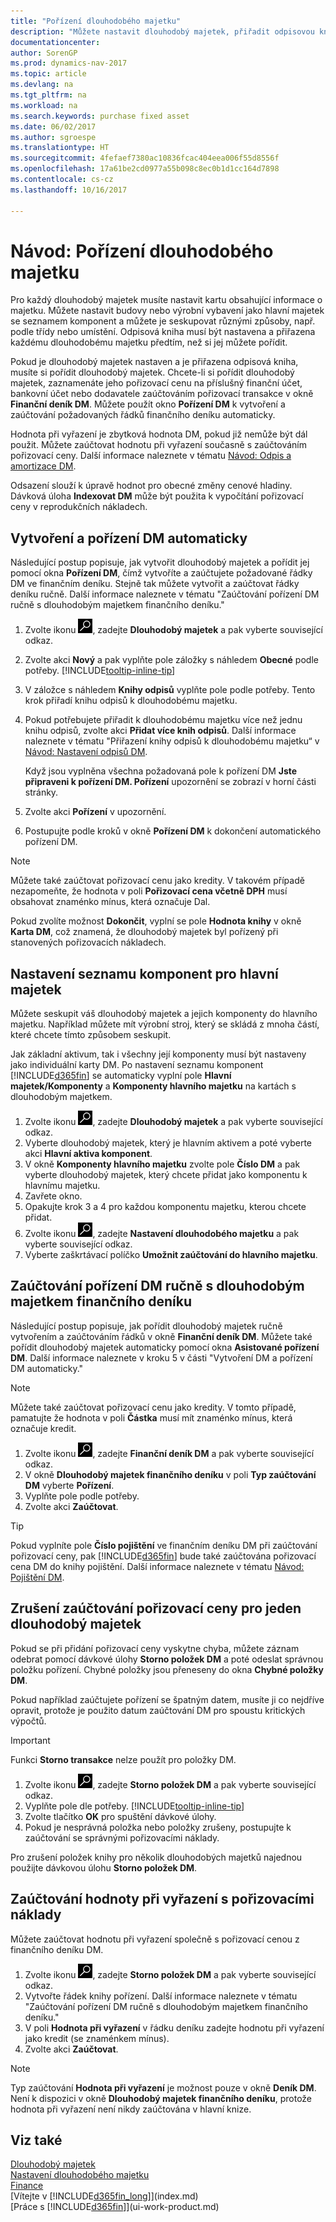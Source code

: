 ```yaml
---
title: "Pořízení dlouhodobého majetku"
description: "Můžete nastavit dlouhodobý majetek, přiřadit odpisovou knihu a zaznamenat pořizovací náklady dlouhodobého majetku."
documentationcenter: 
author: SorenGP
ms.prod: dynamics-nav-2017
ms.topic: article
ms.devlang: na
ms.tgt_pltfrm: na
ms.workload: na
ms.search.keywords: purchase fixed asset
ms.date: 06/02/2017
ms.author: sgroespe
ms.translationtype: HT
ms.sourcegitcommit: 4fefaef7380ac10836fcac404eea006f55d8556f
ms.openlocfilehash: 17a61be2cd0977a55b098c8ec0b1d1cc164d7898
ms.contentlocale: cs-cz
ms.lasthandoff: 10/16/2017

---
```

# <a name="how-to-acquire-fixed-assets"></a>Návod: Pořízení dlouhodobého majetku
Pro každý dlouhodobý majetek musíte nastavit kartu obsahující informace o majetku. Můžete nastavit budovy nebo výrobní vybavení jako hlavní majetek se seznamem komponent a můžete je seskupovat různými způsoby, např. podle třídy nebo umístění. Odpisová kniha musí být nastavena a přiřazena každému dlouhodobému majetku předtím, než si jej můžete pořídit.

Pokud je dlouhodobý majetek nastaven a je přiřazena odpisová kniha, musíte si pořídit dlouhodobý majetek. Chcete-li si pořídit dlouhodobý majetek, zaznamenáte jeho pořizovací cenu na příslušný finanční účet, bankovní účet nebo dodavatele zaúčtováním pořizovací transakce v okně **Finanční deník DM**. Můžete použít okno **Pořízení DM** k vytvoření a zaúčtování požadovaných řádků finančního deníku automaticky.

Hodnota při vyřazení je zbytková hodnota DM, pokud již nemůže být dál použit. Můžete zaúčtovat hodnotu při vyřazení současně s zaúčtováním pořizovací ceny. Další informace naleznete v tématu [Návod: Odpis a amortizace DM](fa-how-depreciate-amortize.md).

Odsazení slouží k úpravě hodnot pro obecné změny cenové hladiny. Dávková úloha **Indexovat DM** může být použita k vypočítání pořizovací ceny v reprodukčních nákladech.

## <a name="to-create-a-fixed-asset-and-acquire-it-automatically"></a>Vytvoření a pořízení DM automaticky
Následující postup popisuje, jak vytvořit dlouhodobý majetek a pořídit jej pomocí okna **Pořízení DM**, čímž vytvoříte a zaúčtujete požadované řádky DM ve finančním deníku. Stejně tak můžete vytvořit a zaúčtovat řádky deníku ručně. Další informace naleznete v tématu "Zaúčtování pořízení DM ručně s dlouhodobým majetkem finančního deníku."

1. Zvolte ikonu ![Vyhledat stránku nebo sestavu](media/ui-search/search_small.png "Ikona Vyhledat stránku nebo sestavu"), zadejte **Dlouhodobý majetek** a pak vyberte související odkaz.  
2. Zvolte akci **Nový** a pak vyplňte pole záložky s náhledem **Obecné** podle potřeby. [!INCLUDE[tooltip-inline-tip](includes/tooltip-inline-tip_md.md)]
3. V záložce s náhledem **Knihy odpisů** vyplňte pole podle potřeby. Tento krok přiřadí knihu odpisů k dlouhodobému majetku.  
4. Pokud potřebujete přiřadit k dlouhodobému majetku více než jednu knihu odpisů, zvolte akci **Přidat více knih odpisů**. Další informace naleznete v tématu "Přiřazení knihy odpisů k dlouhodobému majetku“ v [Návod: Nastavení odpisů DM](fa-how-setup-depreciation.md).

    Když jsou vyplněna všechna požadovaná pole k pořízení DM **Jste připraveni k pořízení DM. Pořízení** upozornění se zobrazí v horní části stránky.
5. Zvolte akci **Pořízení** v upozornění.
6. Postupujte podle kroků v okně **Pořízení DM** k dokončení automatického pořízení DM.

> [!NOTE]  
>   Můžete také zaúčtovat pořizovací cenu jako kredity. V takovém případě nezapomeňte, že hodnota v poli  **Pořizovací cena včetně DPH** musí obsahovat znaménko mínus, která označuje Dal.

Pokud zvolíte možnost **Dokončit**, vyplní se pole **Hodnota knihy** v okně **Karta DM**, což znamená, že dlouhodobý majetek byl pořízený při stanovených pořizovacích nákladech.  

## <a name="to-set-up-a-component-list-for-a-main-asset"></a>Nastavení seznamu komponent pro hlavní majetek
Můžete seskupit váš dlouhodobý majetek a jejich komponenty do hlavního majetku. Například můžete mít výrobní stroj, který se skládá z mnoha částí, které chcete tímto způsobem seskupit.  

Jak základní aktivum, tak i všechny její komponenty musí být nastaveny jako individuální karty DM. Po nastavení seznamu komponent [!INCLUDE[d365fin](includes/d365fin_md.md)] se automaticky vyplní pole **Hlavní majetek/Komponenty** a **Komponenty hlavního majetku** na kartách s dlouhodobým majetkem.

1. Zvolte ikonu ![Vyhledat stránku nebo sestavu](media/ui-search/search_small.png "Ikona Vyhledat stránku nebo sestavu"), zadejte **Dlouhodobý majetek** a pak vyberte související odkaz.
2. Vyberte dlouhodobý majetek, který je hlavním aktivem a poté vyberte akci **Hlavní aktiva komponent**.
3. V okně **Komponenty hlavního majetku** zvolte pole **Číslo DM** a pak vyberte dlouhodobý majetek, který chcete přidat jako komponentu k hlavnímu majetku.
4. Zavřete okno.
5. Opakujte krok 3 a 4 pro každou komponentu majetku, kterou chcete přidat.
6. Zvolte ikonu ![Vyhledat stránku nebo sestavu](media/ui-search/search_small.png "Ikona Vyhledat stránku nebo sestavu"), zadejte **Nastavení dlouhodobého majetku** a pak vyberte související odkaz.
7. Vyberte zaškrtávací políčko **Umožnit zaúčtování do hlavního majetku**.

## <a name="to-post-a-fixed-asset-acquisition-manually-with-the-fixed-asset-gl-journal"></a>Zaúčtování pořízení DM ručně s dlouhodobým majetkem finančního deníku
Následující postup popisuje, jak pořídit dlouhodobý majetek ručně vytvořením a zaúčtováním řádků v okně **Finanční deník DM**. Můžete také pořídit dlouhodobý majetek automaticky pomocí okna **Asistované pořízení DM**. Další informace naleznete v kroku 5 v části "Vytvoření DM a pořízení DM automaticky."

> [!NOTE]  
>   Můžete také zaúčtovat pořizovací cenu jako kredity. V tomto případě, pamatujte že hodnota v poli **Částka** musí mít znaménko mínus, která označuje kredit.

1. Zvolte ikonu ![Vyhledat stránku nebo sestavu](media/ui-search/search_small.png "Ikona Vyhledat stránku nebo sestavu"), zadejte **Finanční deník DM** a pak vyberte související odkaz.
2. V okně **Dlouhodobý majetek finančního deníku** v poli **Typ zaúčtování DM** vyberte **Pořízení**.
3. Vyplňte pole podle potřeby.
4. Zvolte akci **Zaúčtovat**.  

> [!TIP]  
>   Pokud vyplníte pole **Číslo pojištění** ve finančním deníku DM při zaúčtování pořizovací ceny, pak [!INCLUDE[d365fin](includes/d365fin_md.md)] bude také zaúčtována pořizovací cena DM do knihy pojištění. Další informace naleznete v tématu [Návod: Pojištění DM](fa-how-insure.md).

## <a name="to-cancel-an-acquisition-cost-posting-for-one-fixed-asset"></a>Zrušení zaúčtování pořizovací ceny pro jeden dlouhodobý majetek
Pokud se při přidání pořizovací ceny vyskytne chyba, můžete záznam odebrat pomocí dávkové úlohy **Storno položek DM** a poté odeslat správnou položku pořízení. Chybné položky jsou přeneseny do okna **Chybné položky DM**.

Pokud například zaúčtujete pořízení se špatným datem, musíte ji co nejdříve opravit, protože je použito datum zaúčtování DM pro spoustu kritických výpočtů.

> [!IMPORTANT]  
>   Funkci **Storno transakce** nelze použít pro položky DM.

1. Zvolte ikonu ![Vyhledat stránku nebo sestavu](media/ui-search/search_small.png "Ikona Vyhledat stránku nebo sestavu"), zadejte **Storno položek DM** a pak vyberte související odkaz.
2. Vyplňte pole dle potřeby. [!INCLUDE[tooltip-inline-tip](includes/tooltip-inline-tip_md.md)]
3. Zvolte tlačítko **OK** pro spuštění dávkové úlohy.
4. Pokud je nesprávná položka nebo položky zrušeny, postupujte k zaúčtování se správnými pořizovacími náklady.

Pro zrušení položek knihy pro několik dlouhodobých majetků najednou použijte dávkovou úlohu **Storno položek DM**.

## <a name="to-post-the-salvage-value-together-with-the-acquisition-cost"></a>Zaúčtování hodnoty při vyřazení s pořizovacími náklady
Můžete zaúčtovat hodnotu při vyřazení společně s pořizovací cenou z finančního deníku DM.    

1. Zvolte ikonu ![Vyhledat stránku nebo sestavu](media/ui-search/search_small.png "Ikona Vyhledat stránku nebo sestavu"), zadejte **Storno položek DM** a pak vyberte související odkaz.
2. Vytvořte řádek knihy pořízení. Další informace naleznete v tématu "Zaúčtování pořízení DM ručně s dlouhodobým majetkem finančního deníku."
3. V poli **Hodnota při vyřazení** v řádku deníku zadejte hodnotu při vyřazení jako kredit (se znaménkem mínus).
4. Zvolte akci **Zaúčtovat**.

> [!NOTE]  
>   Typ zaúčtování **Hodnota při vyřazení** je možnost pouze v okně **Deník DM**. Není k dispozici v okně **Dlouhodobý majetek finančního deníku**, protože hodnota při vyřazení není nikdy zaúčtována v hlavní knize.

## <a name="see-also"></a>Viz také
[Dlouhodobý majetek](fa-manage.md)  
[Nastavení dlouhodobého majetku](fa-setup.md)  
[Finance](finance.md)  
[Vítejte v [!INCLUDE[d365fin_long](includes/d365fin_long_md.md)]](index.md)  
[Práce s [!INCLUDE[d365fin](includes/d365fin_md.md)]](ui-work-product.md)

